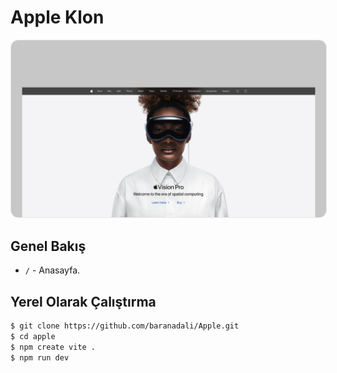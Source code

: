 # Apple Klon

<img src="./src/assets/images/thumbnail.jpg" alt="Apple" style="border-radius: 12px; border: 1px solid #e5e7eb" />

## Genel Bakış

- `/` - Anasayfa.

## Yerel Olarak Çalıştırma

```bash
$ git clone https://github.com/baranadali/Apple.git
$ cd apple
$ npm create vite .
$ npm run dev
```
